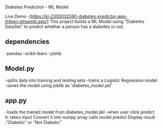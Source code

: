 Diabetes Prediction - ML Model

Live Demo -[https://kl-2300032590-diabetes-predictor-app-ih1ewv.streamlit.app/]
This project builds a ML Model using "Diabetes DataSet" to predict whether a person has a diabetes or not.

## dependencies
-pandas
-scikit-learn
-joblib


##   Model.py
-splits data into training and testing sets 
-trains a Logistic Regression model
-saves the model using joblib as 'diabetes_model.pkl'


## app.py
-loads the trained model from diabetes_model.pkl
-when user click predict it:
  takes input
  Convert it into numpy array
  calls model.predict
  Display result :"Diabetic" or "Not Diabetic"
